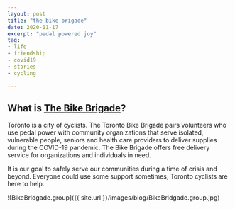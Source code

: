 ```yaml
---
layout: post
title: "the bike brigade"
date: 2020-11-17
excerpt: "pedal powered joy"
tag:
- life
- friendship
- covid19
- stories
- cycling

---
```

## What is [The Bike Brigade](https://www.bikebrigade.ca/)?

Toronto is a city of cyclists.  The Toronto Bike Brigade pairs volunteers who use pedal power with community organizations that serve isolated, vulnerable people, seniors and health care providers to deliver supplies during the COVID-19 pandemic. The Bike Brigade offers free delivery service for organizations and individuals in need.

It is our goal to safely serve our communities during a time of crisis and beyond. Everyone could use some support sometimes; Toronto cyclists are here to help.

![BikeBridgade.group]({{ site.url }}/images/blog/BikeBridgade.group.jpg)

